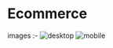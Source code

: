 # Ecommerce
images :- 
![desktop](https://github.com/vikashsingh02/Ecommerce/assets/107889207/c9e3c96e-aa18-4fff-8656-d7370c628ee7)
![mobile](https://github.com/vikashsingh02/Ecommerce/assets/107889207/17c9e123-791f-457d-83ef-a69f66d7236e)
